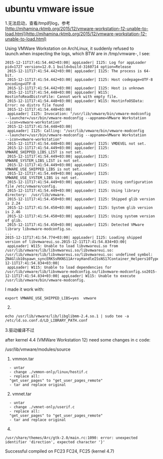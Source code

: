 # ubuntu vmware issue

1.无法启动，查看/tmp的log，参考[http://mihamina.rktmb.org/2015/12/vmware-workstation-12-unable-to-load.html](http://mihamina.rktmb.org/2015/12/vmware-workstation-12-unable-to-load.html)

Using VMWare Workstation on ArchLinux, it suddenly refused to launch.when inspecting the logs, which BTW are in /tmp/vmware-<id>, I see:

```
2015-12-11T17:41:54.442+03:00| appLoader| I125: Log for appLoader pid=1727 version=12.0.1 build=build-3160714 option=Release
 2015-12-11T17:41:54.442+03:00| appLoader| I125: The process is 64-bit.
 2015-12-11T17:41:54.442+03:00| appLoader| I125: Host codepage=UTF-8 encoding=UTF-8
 2015-12-11T17:41:54.442+03:00| appLoader| I125: Host is unknown
 2015-12-11T17:41:54.448+03:00| appLoader| W115: HostinfoReadDistroFile: Cannot work with empty file.
 2015-12-11T17:41:54.448+03:00| appLoader| W115: HostinfoOSData: Error: no distro file found
 2015-12-11T17:41:54.448+03:00|
 appLoader| I125: Invocation: "/usr/lib/vmware/bin/vmware-modconfig 
--launcher=/usr/bin/vmware-modconfig --appname=VMware Workstation 
--icon=vmware-workstation"
 2015-12-11T17:41:54.448+03:00|
 appLoader| I125: Calling: "/usr/lib/vmware/bin/vmware-modconfig 
--launcher=/usr/bin/vmware-modconfig --appname=VMware Workstation 
--icon=vmware-workstation"
 2015-12-11T17:41:54.448+03:00| appLoader| I125: VMDEVEL not set.
 2015-12-11T17:41:54.449+03:00| appLoader| I125: VMWARE_SHIPPED_LIBS_LIST is not set.
 2015-12-11T17:41:54.449+03:00| appLoader| I125: VMWARE_SYSTEM_LIBS_LIST is not set.
 2015-12-11T17:41:54.449+03:00| appLoader| I125: VMWARE_USE_SHIPPED_LIBS is not set.
 2015-12-11T17:41:54.449+03:00| appLoader| I125: VMWARE_USE_SYSTEM_LIBS is not set.
 2015-12-11T17:41:54.449+03:00| appLoader| I125: Using configuration file /etc/vmware/config.
 2015-12-11T17:41:54.449+03:00| appLoader| I125: Using library directory:  /usr/lib/vmware.
 2015-12-11T17:41:54.450+03:00| appLoader| I125: Shipped glib version is 2.24
 2015-12-11T17:41:54.450+03:00| appLoader| I125: System glib version is 2.46
 2015-12-11T17:41:54.450+03:00| appLoader| I125: Using system version of glib.
 2015-12-11T17:41:54.450+03:00| appLoader| I125: Detected VMware library libvmware-modconfig.so.
...
2015-12-11T17:41:54.774+03:00| appLoader| I125: Loading shipped version of libvmwareui.so.2015-12-11T17:41:54.834+03:00|
 appLoader| W115: Unable to load libvmwareui.so from 
/usr/lib/vmware/lib/libvmwareui.so/libvmwareui.so: 
/usr/lib/vmware/lib/libvmwareui.so/libvmwareui.so: undefined symbol: 
ZN4Glib10spawn_syncERKSsRKNS11ArrayHandleISsNS17Container_Helpers10TypeTraitsISsEEEENS10SpawnFlagsERKN4sigc4slotIvNSA_3nilESC_SC_SC_SC_SC_SC_EEPSsSG_Pi2015-12-11T17:41:54.834+03:00|
 appLoader| W115: Unable to load dependencies for 
/usr/lib/vmware/lib/libvmware-modconfig.so/libvmware-modconfig.so2015-12-11T17:41:54.834+03:00| appLoader| W115: Unable to execute /usr/lib/vmware/bin/vmware-modconfig.

```

I made it work with: 

```
export VMWARE_USE_SHIPPED_LIBS=yes  vmware
```

2.

```
echo /usr/lib/vmware/lib/libglibmm-2.4.so.1 | sudo tee -a /etc/ld.so.conf.d/LD_LIBRARY_PATH.conf
```

3.驱动编译不过 

after kernel 4.4 (VMWare Workstation 12) need some changes in c code:

/usr/lib/vmware/modules/source

 

1) vmmon.tar

```
  - untar
  - change ./vmmon-only/linux/hostif.c
  - replace all:
  "get_user_pages" to "get_user_pages_remote"
  - tar and replace original
```

2) vmnet.tar

```
  - untar
  - change ./vmnet-only/userif.c
  - replace all:
  "get_user_pages" to "get_user_pages_remote"
  - tar and replace original
```

 4.

````
/usr/share/themes/Arc/gtk-2.0/main.rc:1090: error: unexpected identifier 'direction', expected character '}'
````

Successful compiled on FC23 FC24, FC25 (kernel 4.7)